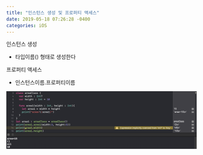 ```yaml
---
title: "인스턴스 생성 및 프로퍼티 액세스"
date: 2019-05-18 07:26:28 -0400
categories: iOS
---
```

인스턴스 생성
- 타입이름() 형태로 생성한다

프로퍼티 액세스
- 인스턴스이름.프로퍼티이름

![instance1](/img/instance1.png)


